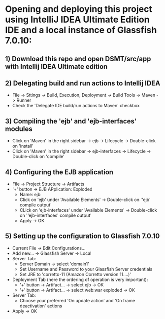 # Opening and deploying this project using IntelliJ IDEA Ultimate Edition IDE and a local instance of Glassfish 7.0.10:
## 1) Download this repo and open DSMT/src/app with Intellij IDEA Ultimate edition
## 2) Delegating build and run actions to Intellij IDEA
* File -> Sttings -> Build, Execution, Deployment -> Build Tools -> Maven -> Runner
* Check the 'Delegate IDE build/run actions to Maven' checkbox
## 3) Compiling the 'ejb' and 'ejb-interfaces' modules
* Click on 'Maven' in the right sidebar -> ejb -> Lifecycle -> Double-click on 'install'
* Click on 'Maven' in the right sidebar -> ejb-interfaces -> Lifecycle -> Double-click on 'compile'
## 4) Configuring the EJB application
* File -> Project Structure -> Artifacts
* '+' button -> EJB APplication: Exploded
  * Name: ejb
  * Click on 'ejb' under 'Available Elements' -> Double-click on ''ejb' compile output'
  * CLick on 'ejb-interfaces' under 'Available Elements' -> Double-click on ''ejb-interfaces' compile output'
  * Apply -> OK
## 5) Setting up the configuration to Glassfish 7.0.10
* Current File -> Edit Configurations...
* Add new... -> Glassfish Server -> Local
* Server Tab:
  * Server Domain -> select 'domain1'
  * Set Username and Password to your Glassfish Server credentials
  * Set JRE to 'corretto-11 (Amazon Corretto version 11....)' 
* Deployment Tab (here the ordering of operation is very important):
  * '+' button -> Artifact... -> select ejb -> OK
  * '+' button -> Artifact... -> select web:war exploded -> OK
* Server Tab:
  * Choose your preferred 'On update action' and 'On frame deactivation' actions
* Apply -> OK
